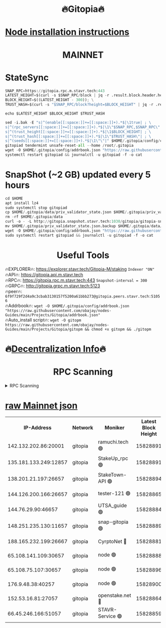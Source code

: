 <h1 align="center"> 🔥Gitopia🔥</h1>

[Node installation instructions](https://github.com/obajay/nodes-Guides/tree/main/Projects/Gitopia)
=

<h1 align="center"> MAINNET</h1>

# StateSync
```python
SNAP_RPC=https://gitopia.rpc.m.stavr.tech:443
LATEST_HEIGHT=$(curl -s $SNAP_RPC/block | jq -r .result.block.header.height); \
BLOCK_HEIGHT=$((LATEST_HEIGHT - 300)); \
TRUST_HASH=$(curl -s "$SNAP_RPC/block?height=$BLOCK_HEIGHT" | jq -r .result.block_id.hash)

echo $LATEST_HEIGHT $BLOCK_HEIGHT $TRUST_HASH

sed -i.bak -E "s|^(enable[[:space:]]+=[[:space:]]+).*$|\1true| ; \
s|^(rpc_servers[[:space:]]+=[[:space:]]+).*$|\1\"$SNAP_RPC,$SNAP_RPC\"| ; \
s|^(trust_height[[:space:]]+=[[:space:]]+).*$|\1$BLOCK_HEIGHT| ; \
s|^(trust_hash[[:space:]]+=[[:space:]]+).*$|\1\"$TRUST_HASH\"| ; \
s|^(seeds[[:space:]]+=[[:space:]]+).*$|\1\"\"|" $HOME/.gitopia/config/config.toml
gitopiad tendermint unsafe-reset-all --home /root/.gitopia
wget -O $HOME/.gitopia/config/addrbook.json "https://raw.githubusercontent.com/obajay/nodes-Guides/main/Projects/Gitopia/addrbook.json"
systemctl restart gitopiad && journalctl -u gitopiad -f -o cat
```
# SnapShot (~2 GB) updated every 5 hours
```python
cd $HOME
apt install lz4
sudo systemctl stop gitopiad
cp $HOME/.gitopia/data/priv_validator_state.json $HOME/.gitopia/priv_validator_state.json.backup
rm -rf $HOME/.gitopia/data
curl -o - -L http://gitopia.snapshot.stavr.tech:1030/gitopia/gitopia-snap.tar.lz4 | lz4 -c -d - | tar -x -C $HOME/.gitopia --strip-components 2
mv $HOME/.gitopia/priv_validator_state.json.backup $HOME/.gitopia/data/priv_validator_state.json
wget -O $HOME/.gitopia/config/addrbook.json "https://raw.githubusercontent.com/obajay/nodes-Guides/main/Projects/Gitopia/addrbook.json"
sudo systemctl restart gitopiad && journalctl -u gitopiad -f -o cat
```
 <h1 align="center"> Useful Tools</h1>

🔥EXPLORER🔥:      https://explorer.stavr.tech/Gitopia-M/staking  `Indexer "ON"` \
🔥API🔥: 			 		 https://gitopia.api.m.stavr.tech \
🔥RPC🔥:           https://gitopia.rpc.m.stavr.tech:443              `Snapshot-interval = 300` \
🔥GRPC🔥:          http://gitopia.grpc.m.stavr.tech:5123 \
🔥peer🔥:					 `6f9f729f2d4a9c3cbab3130157f5200a61bbb273@gitopia.peers.stavr.tech:51056` \
🔥Addrbook🔥:    ```wget -O $HOME/.gitopia/config/addrbook.json "https://raw.githubusercontent.com/obajay/nodes-Guides/main/Projects/Gitopia/addrbook.json"``` \
🔥Auto_install script🔥: ```wget -O gitopm https://raw.githubusercontent.com/obajay/nodes-Guides/main/Projects/Gitopia/gitopm && chmod +x gitopm && ./gitopm```

🔥[Decentralization Info](https://github.com/obajay/StateSync-snapshots/tree/main/Projects/Gitopia/Decentralization)🔥
=

<h1 align="center"> RPC Scanning</h1>

<details>
<summary>RPC Scanning</summary>

<h2 align="center"> We scan nodes in real time every 4 hours. And we provide the final result of RPC endpoints.
We cannot influence the operation of these nodes in any way. </h2>


```python
If Voting Power is higher than 0 --> then the Node is a validator of the network and may be subject to attack and be a potential threat to the chain.
```
```python
We marked such validators with a red symbol
```

</details>

[raw Mainnet json](https://rpc-check.gitopm.stavr.tech/gitopm/rpc-gitopm-result.json)
=

<table><tr><th>IP-Address</th><th>Network</th><th>Moniker</th><th>Latest Block Height</th><th>Earliest Block Height</th><th>Catching Up</th><th>Tx Index</th><th>Voting Power</th><th>Scan Time</th></tr><tr><td>142.132.202.86:20001</td><td>gitopia</td><td>ramuchi.tech 🟢</td><td>15828891</td><td>6548337</td><td>False</td><td>on</td><td>0</td><td>2024-03-24T05:39:58.620944590UTC</td></tr><tr><td>135.181.133.249:12857</td><td>gitopia</td><td>StakeUp_rpc 🟢</td><td>15828891</td><td>8010001</td><td>False</td><td>on</td><td>0</td><td>2024-03-24T05:39:58.937634774UTC</td></tr><tr><td>138.201.21.197:26657</td><td>gitopia</td><td>StakeTown-API 🟢</td><td>15828894</td><td>12733501</td><td>False</td><td>on</td><td>0</td><td>2024-03-24T05:40:03.328862415UTC</td></tr><tr><td>144.126.200.166:26657</td><td>gitopia</td><td>tester-121 🟢</td><td>15828865</td><td>12832814</td><td>False</td><td>off</td><td>0</td><td>2024-03-24T05:39:18.069863888UTC</td></tr><tr><td>144.76.29.90:46657</td><td>gitopia</td><td>UTSA_guide 🟢</td><td>15828884</td><td>13035301</td><td>False</td><td>on</td><td>0</td><td>2024-03-24T05:39:47.602774430UTC</td></tr><tr><td>148.251.235.130:11657</td><td>gitopia</td><td>snap-gitopia 🟢</td><td>15828889</td><td>14941501</td><td>False</td><td>on</td><td>0</td><td>2024-03-24T05:39:56.373167033UTC</td></tr><tr><td>188.165.232.199:26667</td><td>gitopia</td><td>CyrptoNet 🔴</td><td>15828881</td><td>15044042</td><td>False</td><td>off</td><td>18697</td><td>2024-03-24T05:39:43.301852286UTC</td></tr><tr><td>65.108.141.109:30657</td><td>gitopia</td><td>node 🟢</td><td>15828888</td><td>15095965</td><td>False</td><td>on</td><td>0</td><td>2024-03-24T05:39:54.070321370UTC</td></tr><tr><td>65.108.75.107:30657</td><td>gitopia</td><td>node 🟢</td><td>15828896</td><td>15146660</td><td>False</td><td>on</td><td>0</td><td>2024-03-24T05:40:07.693411545UTC</td></tr><tr><td>176.9.48.38:40257</td><td>gitopia</td><td>node 🟢</td><td>15828900</td><td>15437001</td><td>False</td><td>on</td><td>0</td><td>2024-03-24T05:40:14.106843341UTC</td></tr><tr><td>152.53.16.81:27057</td><td>gitopia</td><td>openstake.net 🔴</td><td>15828864</td><td>15603701</td><td>False</td><td>off</td><td>61686</td><td>2024-03-24T05:39:15.716938103UTC</td></tr><tr><td>66.45.246.166:51057</td><td>gitopia</td><td>STAVR-Service 🟢</td><td>15828859</td><td>15820501</td><td>False</td><td>on</td><td>0</td><td>2024-03-24T05:39:38.981891759UTC</td></tr></table>
